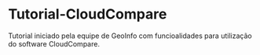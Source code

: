 # Tutorial-CloudCompare
Tutorial iniciado pela equipe de GeoInfo com funcioalidades para utilização do software CloudCompare.
